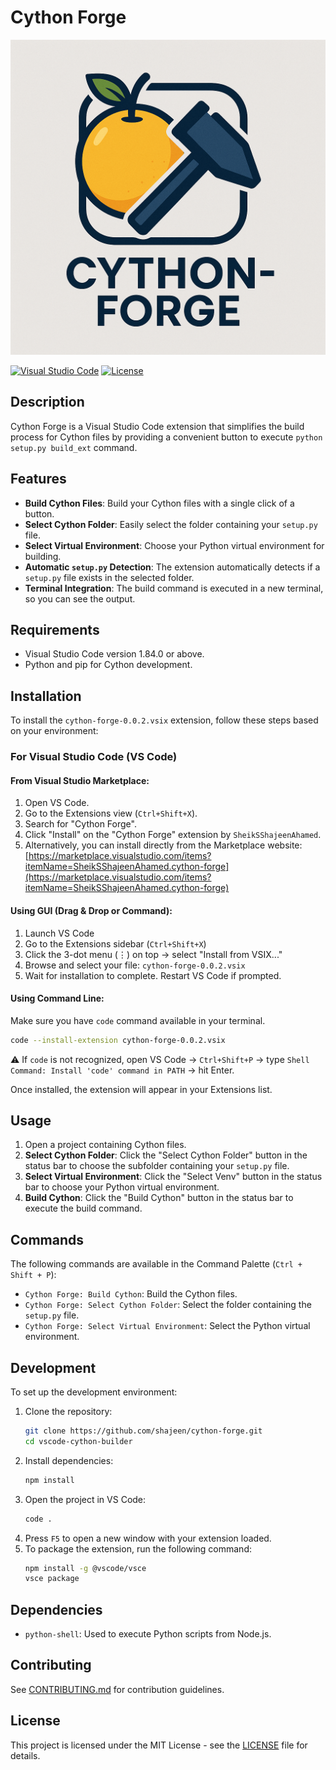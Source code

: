 # Cython Forge

![Cython Forge Icon](images/cython-forge-icon.png)

[![Visual Studio Code](https://img.shields.io/badge/VSC-1.84.0%2B-blue.svg)](https://code.visualstudio.com/updates/v1_84)
[![License](https://img.shields.io/badge/License-MIT-yellow.svg)](LICENSE)

## Description

Cython Forge is a Visual Studio Code extension that simplifies the build process for Cython files by providing a convenient button to execute `python setup.py build_ext` command.

## Features

- **Build Cython Files**: Build your Cython files with a single click of a button.
- **Select Cython Folder**: Easily select the folder containing your `setup.py` file.
- **Select Virtual Environment**: Choose your Python virtual environment for building.
- **Automatic `setup.py` Detection**: The extension automatically detects if a `setup.py` file exists in the selected folder.
- **Terminal Integration**: The build command is executed in a new terminal, so you can see the output.

## Requirements

- Visual Studio Code version 1.84.0 or above.
- Python and pip for Cython development.

## Installation

To install the `cython-forge-0.0.2.vsix` extension, follow these steps based on your environment:

### For Visual Studio Code (VS Code)

#### From Visual Studio Marketplace:

1.  Open VS Code.
2.  Go to the Extensions view (`Ctrl+Shift+X`).
3.  Search for "Cython Forge".
4.  Click "Install" on the "Cython Forge" extension by `SheikSShajeenAhamed`.
5.  Alternatively, you can install directly from the Marketplace website: [https://marketplace.visualstudio.com/items?itemName=SheikSShajeenAhamed.cython-forge](https://marketplace.visualstudio.com/items?itemName=SheikSShajeenAhamed.cython-forge)

#### Using GUI (Drag & Drop or Command):

1.  Launch VS Code
2.  Go to the Extensions sidebar (`Ctrl+Shift+X`)
3.  Click the 3-dot menu (⋮) on top → select "Install from VSIX..."
4.  Browse and select your file: `cython-forge-0.0.2.vsix`
5.  Wait for installation to complete. Restart VS Code if prompted.

#### Using Command Line:

Make sure you have `code` command available in your terminal.

```bash
code --install-extension cython-forge-0.0.2.vsix
```

⚠️ If `code` is not recognized, open VS Code → `Ctrl+Shift+P` → type `Shell Command: Install 'code' command in PATH` → hit Enter.

Once installed, the extension will appear in your Extensions list.

## Usage

1. Open a project containing Cython files.
2. **Select Cython Folder**: Click the "Select Cython Folder" button in the status bar to choose the subfolder containing your `setup.py` file.
3. **Select Virtual Environment**: Click the "Select Venv" button in the status bar to choose your Python virtual environment.
4. **Build Cython**: Click the "Build Cython" button in the status bar to execute the build command.

## Commands

The following commands are available in the Command Palette (`Ctrl + Shift + P`):

- `Cython Forge: Build Cython`: Build the Cython files.
- `Cython Forge: Select Cython Folder`: Select the folder containing the `setup.py` file.
- `Cython Forge: Select Virtual Environment`: Select the Python virtual environment.

## Development

To set up the development environment:

1. Clone the repository:
   ```bash
   git clone https://github.com/shajeen/cython-forge.git
   cd vscode-cython-builder
   ```
2. Install dependencies:
   ```bash
   npm install
   ```
3. Open the project in VS Code:
   ```bash
   code .
   ```
4. Press `F5` to open a new window with your extension loaded.
5. To package the extension, run the following command:
    ```bash
    npm install -g @vscode/vsce
    vsce package
    ```

## Dependencies

- `python-shell`: Used to execute Python scripts from Node.js.

## Contributing

See [CONTRIBUTING.md](docs/CONTRIBUTING.md) for contribution guidelines.

## License

This project is licensed under the MIT License - see the [LICENSE](LICENSE) file for details.